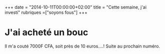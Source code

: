 +++
date = "2014-10-11T00:00:00+02:00"
title = "Cette semaine, j'ai investi"
rubriques =["soyons fous"]
+++
# J'ai acheté un bouc #

Il m'a couté 7000F CFA, soit près de 10 euros....!
Suite au prochain numéro.
